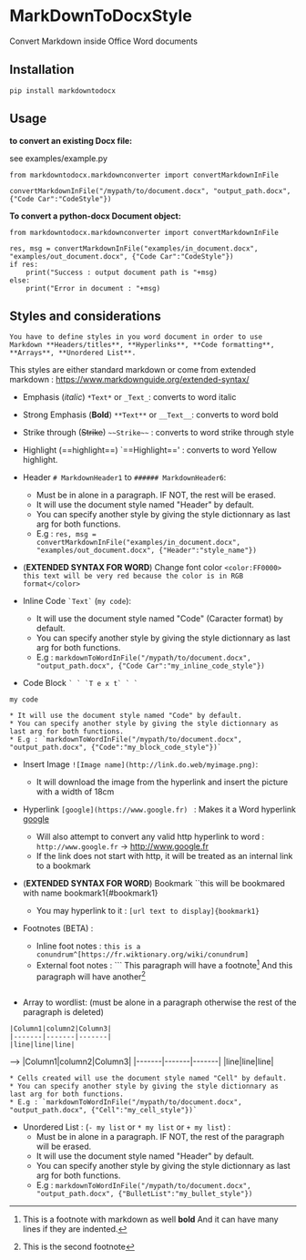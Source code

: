 # MarkDownToDocxStyle
Convert Markdown inside Office Word documents

## Installation

`pip install markdowntodocx`

## Usage



**to convert an existing Docx file:**

see examples/example.py

```
from markdowntodocx.markdownconverter import convertMarkdownInFile

convertMarkdownInFile("/mypath/to/document.docx", "output_path.docx", {"Code Car":"CodeStyle"})
```

**To convert a python-docx Document object:**

```
from markdowntodocx.markdownconverter import convertMarkdownInFile

res, msg = convertMarkdownInFile("examples/in_document.docx", "examples/out_document.docx", {"Code Car":"CodeStyle"})
if res:
    print("Success : output document path is "+msg)
else:
    print("Error in document : "+msg)
```

## Styles and considerations
    You have to define styles in you word document in order to use Markdown **Headers/titles**, **Hyperlinks**, **Code formatting**, **Arrays**, **Unordered List**.

This styles are either standard markdown or come from extended markdown : https://www.markdownguide.org/extended-syntax/
    

* Emphasis (*italic*) `*Text*` or `_Text_`:  converts to word italic
* Strong Emphasis (**Bold**) `**Text**` or `__Text__`:  converts to word bold
* Strike through (~~Strike~~) `~~Strike~~` : converts to word strike through style
* Highlight (==highlight==) `==Highlight==' : converts to word Yellow highlight. 
* Header `# MarkdownHeader1` to `###### MarkdownHeader6`: 
    * Must be in alone in a paragraph. IF NOT, the rest will be erased. 
    * It will use the document style named "Header" by default. 
    * You can specify another style by giving the style dictionnary as last arg for both functions. 
    * E.g : `res, msg = convertMarkdownInFile("examples/in_document.docx", "examples/out_document.docx", {"Header":"style_name"})`
* (**EXTENDED SYNTAX FOR WORD**) Change font color `<color:FF0000> this text will be very red because the color is in RGB format</color>`
* Inline Code `` `Text` `` (`my code`):
    * It will use the document style named "Code" (Caracter format) by default. 
    * You can specify another style by giving the style dictionnary as last arg for both functions. 
    * E.g : `markdownToWordInFile("/mypath/to/document.docx", "output_path.docx", {"Code Car":"my_inline_code_style"})`
    
* Code Block ``` ` ` `T e x t` ` ` ``` 
```
my code
```

    * It will use the document style named "Code" by default. 
    * You can specify another style by giving the style dictionnary as last arg for both functions. 
    * E.g : `markdownToWordInFile("/mypath/to/document.docx", "output_path.docx", {"Code":"my_block_code_style"})`

* Insert Image ``![Image name](http://link.do.web/myimage.png)``:
    * It will download the image from the hyperlink and insert the picture with a width of 18cm

* Hyperlink `` [google](https://www.google.fr)  `` : Makes it a Word hyperlink [google](https://www.google.fr)
    * Will also attempt to convert any valid http hyperlink to word : `http://www.google.fr` -> http://www.google.fr
    * If the link does not start with http, it will be treated as an internal link to a bookmark

* (**EXTENDED SYNTAX FOR WORD**) Bookmark ``this will be bookmared with name bookmark1{#bookmark1}
    * You may hyperlink to it : ``[url text to display]{bookmark1}``

* Footnotes (BETA) :
    * Inline foot notes : ``this is a conundrum^[https://fr.wiktionary.org/wiki/conundrum]``
    * External foot notes : ```
    This paragraph will have a footnote[^1]
    And this paragraph will have another[^2]
    [^1]: This is a footnote with markdown as well **bold**
        And it can have many lines if they are indented.
    [^2]: This is the second footnote
    ```

* Array to wordlist: (must be alone in a paragraph otherwise the rest  of the paragraph is deleted)
```
|Column1|column2|Column3|
|-------|-------|-------|
|line|line|line|
```
   --> 
|Column1|column2|Column3|
|-------|-------|-------|
|line|line|line|

    * Cells created will use the document style named "Cell" by default. 
    * You can specify another style by giving the style dictionnary as last arg for both functions. 
    * E.g : `markdownToWordInFile("/mypath/to/document.docx", "output_path.docx", {"Cell":"my_cell_style"})`

* Unordered List : (`- my list` or `* my list` or `+ my list`) : 
    * Must be in alone in a paragraph. IF NOT, the rest of the paragraph will be erased. 
    * It will use the document style named "Header" by default. 
    * You can specify another style by giving the style dictionnary as last arg for both functions. 
    * E.g : `markdownToWordInFile("/mypath/to/document.docx", "output_path.docx", {"BulletList":"my_bullet_style"})`
    
